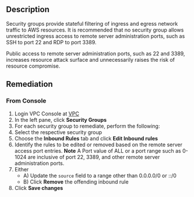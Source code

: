 ## Description

Security groups provide stateful filtering of ingress and egress network traffic to AWS resources. It is recommended that no security group allows unrestricted ingress access to remote server administration ports, such as SSH to port 22 and RDP to port 3389.

Public access to remote server administration ports, such as 22 and 3389, increases resource attack surface and unnecessarily raises the risk of resource compromise.

## Remediation

### From Console

1. Login VPC Console at [VPC](https://console.aws.amazon.com/vpc/home)
2. In the left pane, click **Security Groups**
3. For each security group to remediate, perform the following:
4. Select the respective security group
5. Choose the **Inbound Rules** tab and click **Edit Inbound rules**
6. Identify the rules to be edited or removed based on the remote server access port entries. **Note** A Port value of ALL or a port range such as 0-1024 are inclusive of port 22, 3389, and other remote server administration ports.
7. Either
    - A) Update the `source` field to a range other than 0.0.0.0/0 or ::/0
    - B) Click **Remove** the offending inbound rule
8. Click **Save changes**
